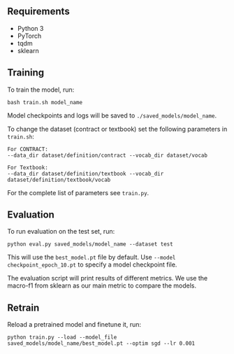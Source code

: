 ## Requirements

- Python 3
- PyTorch
- tqdm
- sklearn

## Training

To train the model, run:
```
bash train.sh model_name
```

Model checkpoints and logs will be saved to `./saved_models/model_name`.

To change the dataset (contract or textbook) set the following parameters in `train.sh`:

```
For CONTRACT:
--data_dir dataset/definition/contract --vocab_dir dataset/vocab

For Textbook:
--data_dir dataset/definition/textbook --vocab_dir dataset/definition/textbook/vocab
```
For the complete list of parameters see `train.py`.

## Evaluation

To run evaluation on the test set, run:
```
python eval.py saved_models/model_name --dataset test
```

This will use the `best_model.pt` file by default. Use `--model checkpoint_epoch_10.pt` to specify a model checkpoint file.

The evaluation script will print results of different metrics. We use the macro-f1 from sklearn as our main metric to compare the models.

## Retrain

Reload a pretrained model and finetune it, run:
```
python train.py --load --model_file saved_models/model_name/best_model.pt --optim sgd --lr 0.001
```
